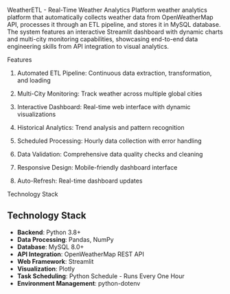 WeatherETL - Real-Time Weather Analytics Platform weather analytics platform that automatically collects weather data from OpenWeatherMap API, processes it through an ETL pipeline, and stores it in MySQL database. The system features an interactive Streamlit dashboard with dynamic charts and multi-city monitoring capabilities, showcasing end-to-end data engineering skills from API integration to visual analytics.

Features
1. Automated ETL Pipeline: Continuous data extraction, transformation, and loading
 
2. Multi-City Monitoring: Track weather across multiple global cities

3. Interactive Dashboard: Real-time web interface with dynamic visualizations

4. Historical Analytics: Trend analysis and pattern recognition

5. Scheduled Processing: Hourly data collection with error handling

6. Data Validation: Comprehensive data quality checks and cleaning

7. Responsive Design: Mobile-friendly dashboard interface

8. Auto-Refresh: Real-time dashboard updates

Technology Stack

## Technology Stack

- **Backend**: Python 3.8+
- **Data Processing**: Pandas, NumPy
- **Database**: MySQL 8.0+
- **API Integration**: OpenWeatherMap REST API
- **Web Framework**: Streamlit
- **Visualization**: Plotly
- **Task Scheduling**: Python Schedule - Runs Every One Hour
- **Environment Management**: python-dotenv
